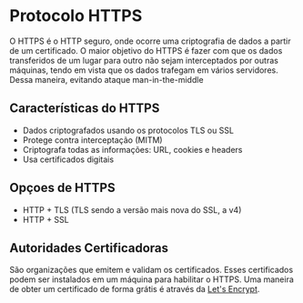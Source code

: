 # Protocolo HTTPS
O HTTPS é o HTTP seguro, onde ocorre uma criptografia de dados a partir de um certificado. O maior objetivo do HTTPS é fazer com que os dados transferidos de um lugar para outro não sejam interceptados por outras máquinas, tendo em vista que os dados trafegam em vários servidores. Dessa maneira, evitando ataque man-in-the-middle

## Características do HTTPS
- Dados criptografados usando os protocolos TLS ou SSL
- Protege contra interceptação (MITM)
- Criptografa todas as informações: URL, cookies e headers
- Usa certificados digitais

## Opçoes de HTTPS
- HTTP + TLS (TLS sendo a versão mais nova do SSL, a v4)
- HTTP + SSL

## Autoridades Certificadoras
São organizações que emitem e validam os certificados. Esses certificados podem ser instalados em um máquina para habilitar o HTTPS. Uma maneira de obter um certificado de forma grátis é através da [Let's Encrypt](https://letsencrypt.org/pt-br/).
